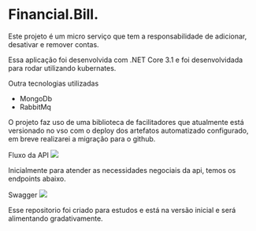 # Financial.Bill.

Este projeto é um micro serviço que tem a responsabilidade de adicionar, desativar e remover contas.

Essa aplicação foi desenvolvida com .NET Core 3.1 e foi desenvolvidada para rodar utilizando kubernates.

Outra tecnologias utilizadas
- MongoDb
- RabbitMq

O projeto faz uso de uma biblioteca de facilitadores que atualmente está versionado no vso com o deploy dos artefatos automatizado configurado, em breve realizarei a migração para o github.

Fluxo da API
![](../master/docs/fluxograma_financial_bill_api.PNG?raw=true)

Inicialmente para atender as necessidades negociais da api, temos os endpoints abaixo.

Swagger
![](../master/docs/swagger_doc.PNG?raw=true)

Esse repositorio foi criado para estudos e está na versão inicial e será alimentando gradativamente.
